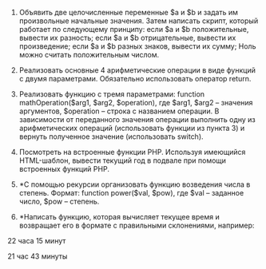 1. Объявить две целочисленные переменные $a и $b и задать им произвольные начальные значения. Затем написать скрипт, который работает по следующему принципу:
если $a и $b положительные, вывести их разность;
если $а и $b отрицательные, вывести их произведение;
если $а и $b разных знаков, вывести их сумму;
Ноль можно считать положительным числом.

3. Реализовать основные 4 арифметические операции в виде функций с двумя параметрами. Обязательно использовать оператор return.

4. Реализовать функцию с тремя параметрами: function mathOperation($arg1, $arg2, $operation), где $arg1, $arg2 – значения аргументов, $operation – строка с названием операции. В зависимости от переданного значения операции выполнить одну из арифметических операций (использовать функции из пункта 3) и вернуть полученное значение (использовать switch).

5. Посмотреть на встроенные функции PHP. Используя имеющийся HTML-шаблон, вывести текущий год в подвале при помощи встроенных функций PHP.

6. *С помощью рекурсии организовать функцию возведения числа в степень. Формат: function power($val, $pow), где $val – заданное число, $pow – степень.

7. *Написать функцию, которая вычисляет текущее время и возвращает его в формате с правильными склонениями, например:

22 часа 15 минут

21 час 43 минуты
